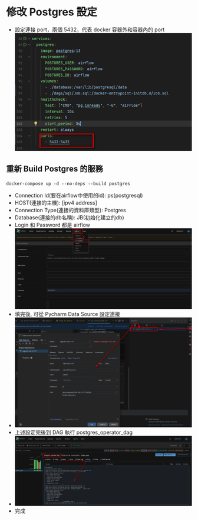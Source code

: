 
# 修改 Postgres 設定

* 設定連接 port，兩個 5432，代表 docker 容器外和容器內的 port
![img.png](../sample/db_connect_setup_0.png)
## 重新 Build Postgres 的服務
```text
docker-compose up -d --no-deps --build postgres
```

- Connection Id(要在airflow中使用的id): ps(postgresql)
- HOST(連接的主機): [ipv4 address]
- Connection Type(連接的資料庫類型): Postgres
- Database(連接的db名稱): JB(初始化建立的db)
- Login 和 Password 都是 airflow
![img.png](../sample/db_connect_setup_1.png)
- 填完後, 可從 Pycharm Data Source 設定連接
- ![img.png](../sample/db_connect_setup_4.png)
- 上述設定完後到 DAG 執行 postgres_operator_dag
- ![img.png](../sample/db_connect_setup_5.png)
- 完成


